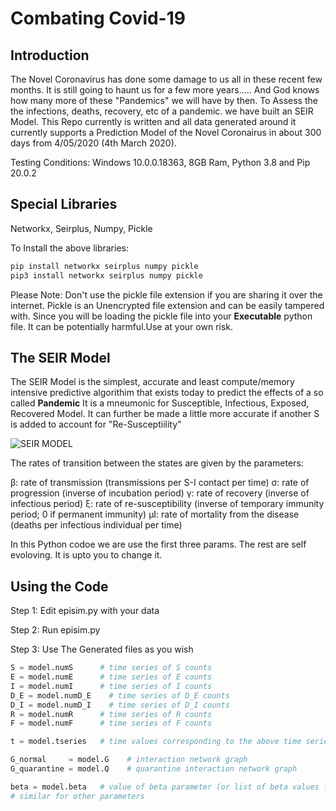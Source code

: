 # Combating Covid-19

## Introduction

The Novel Coronavirus has done some damage to us all in these recent few months. It is still going to haunt us for a few more years..... And God knows how many more of these "Pandemics" we will have by then. To Assess the the infections, deaths, recovery, etc of a pandemic. we have built an SEIR Model. This Repo currently is written and all data generated around it currently supports a Prediction Model of the Novel Coronairus in about 300 days from 4/05/2020 (4th March 2020).

Testing Conditions: Windows 10.0.0.18363, 8GB Ram, Python 3.8 and Pip 20.0.2

## Special Libraries
Networkx, Seirplus, Numpy, Pickle

To Install the above libraries:
```Bash
pip install networkx seirplus numpy pickle
pip3 install networkx seirplus numpy pickle
```

Please Note: Don't use the pickle file extension if you are sharing it over the internet. Pickle is an Unencrypted file extension and can be easily tampered with. Since you will be loading the pickle file into your **Executable** python file. It can be potentially harmful.Use at your own risk.

## The SEIR Model
The SEIR Model is the simplest, accurate and least compute/memory intensive predictive algorithim that exists today to predict the effects of a so called **Pandemic** It is a mneumonic for Susceptible, Infectious, Exposed, Recovered Model. It can further be made a little more accurate if another S is added to account for "Re-Susceptiility" 

![SEIR MODEL](https://github.com/ryansmcgee/seirsplus/raw/master/images/SEIRS_diagram.png)

The rates of transition between the states are given by the parameters:

β: rate of transmission (transmissions per S-I contact per time)
σ: rate of progression (inverse of incubation period)
γ: rate of recovery (inverse of infectious period)
ξ: rate of re-susceptibility (inverse of temporary immunity period; 0 if permanent immunity)
μI: rate of mortality from the disease (deaths per infectious individual per time)

In this Python codoe we are use the first three params. The rest are self evoloving. It is upto you to change it.

## Using the Code
Step 1: Edit episim.py with your data 

Step 2: Run episim.py

Step 3: Use The Generated files as you wish

```Python
S = model.numS      # time series of S counts
E = model.numE      # time series of E counts
I = model.numI      # time series of I counts
D_E = model.numD_E    # time series of D_E counts
D_I = model.numD_I    # time series of D_I counts
R = model.numR      # time series of R counts
F = model.numF      # time series of F counts

t = model.tseries   # time values corresponding to the above time series

G_normal     = model.G    # interaction network graph
G_quarantine = model.Q    # quarantine interaction network graph

beta = model.beta   # value of beta parameter (or list of beta values for each node if using network model)
# similar for other parameters
```

